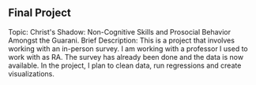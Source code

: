 ## Final Project
Topic: Christ's Shadow: Non-Cognitive Skills and Prosocial Behavior Amongst the Guarani.
Brief Description: This is a project that involves working with an in-person survey. I am working with a professor I used to work with as RA. The survey has already been done and the data is now available. In the project, I plan to clean data, run regressions and create visualizations.